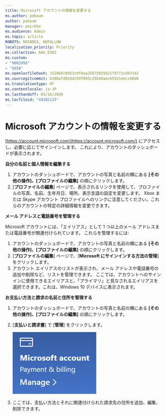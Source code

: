 ```yaml
---
title: Microsoft アカウントの情報を変更する
ms.author: pebaum
author: pebaum
manager: mnirkhe
ms.audience: Admin
ms.topic: article
ROBOTS: NOINDEX, NOFOLLOW
localization_priority: Priority
ms.collection: Adm_O365
ms.custom:
- "9002956"
- "5658"
ms.openlocfilehash: 152066c0953c0f4aa25875025021f8773cd87341
ms.sourcegitcommit: b398afd92d4259f893c25b48aec65921e6cc68d6
ms.translationtype: HT
ms.contentlocale: ja-JP
ms.lasthandoff: 05/16/2020
ms.locfileid: "44282115"
---
```

# <a name="change-my-microsoft-account-information"></a>Microsoft アカウントの情報を変更する

[https://account.microsoft.com](https://account.microsoft.com/) にアクセスし、必要に応じてサインインします。 これにより、アカウントのダッシュボードが表示されます。  

**自分の名前と個人情報を編集する**

1. アカウントのダッシュボードで、アカウントの写真と名前の横にある **[その他の操作]、[プロファイルの編集]** の順にクリックします。
2. [**プロファイルの編集**] ページで、表示されるリンクを使用して、プロファイルの写真、名前、生年月日、場所、表示言語の設定を変更します。 Xbox または Skype アカウント プロファイルへのリンクに注意してください。これらのアカウントの特定の詳細情報を変更できます。

**メール アドレスと電話番号を管理する**

Microsoft アカウントには、「エイリアス」として 1 つ以上のメール アドレスまたは電話番号が関連付けられています。 これらを管理するには:

1. アカウントのダッシュボードで、アカウントの写真と名前の横にある **[その他の操作]、[プロファイルの編集]** の順にクリックします。
2. [**プロファイルの編集**] ページで、[**Microsoft にサインインする方法の管理**] をクリックします。 
3. アカウント エイリアスのリストが表示され、メール アドレスや電話番号の追加や削除など、リストを管理できます。 ここでは、アカウントへのサインインに使用できるエイリアスと、「プライマリ」と見なされるエイリアスを選択できます。これは、Windows 10 デバイスに表示されます。

**お支払い方法と請求の名前と住所を管理する** 

1. アカウントのダッシュボードで、アカウントの写真と名前の横にある **[その他の操作]、[プロファイルの編集]** の順にクリックします。
2. [**支払いと請求書**] で [**管理**] をクリックします。

    ![支払いと請求を管理する](media/manage-account.png)

3. ここでは、支払い方法とそれに関連付けられた請求先の住所を追加、編集、削除できます。 
